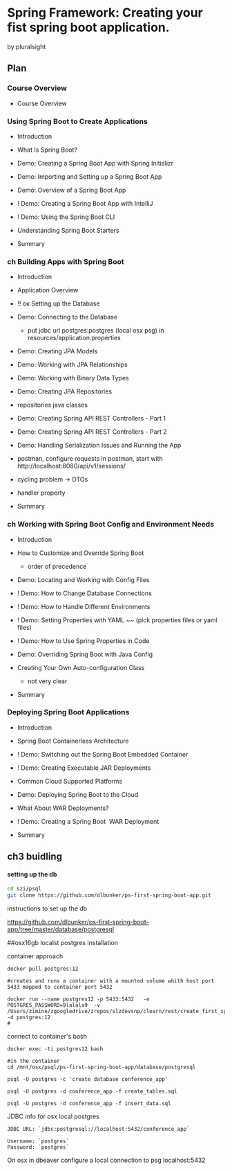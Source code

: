 # Spring Framework: Creating your fist spring boot application.

by pluralsight

## Plan

### Course Overview

* Course Overview

### Using Spring Boot to Create Applications

* Introduction

* What Is Spring Boot?

* Demo: Creating a Spring Boot App with Spring Initializr

* Demo: Importing and Setting up a Spring Boot App

* Demo: Overview of a Spring Boot App

* ! Demo: Creating a Spring Boot App with IntelliJ

* ! Demo: Using the Spring Boot CLI

* Understanding Spring Boot Starters
* Summary

### ch Building Apps with Spring Boot


* Introduction

* Application Overview

* !! ок Setting up the Database

*  Demo: Connecting to the Database
    * put jdbc url postgres:postgres (local osx psg) in resources/application.properties
* Demo: Creating JPA Models

*  Demo: Working with JPA Relationships

*  Demo: Working with Binary Data Types

*  Demo: Creating JPA Repositories
  * repositories java classes
*  Demo: Creating Spring API REST Controllers - Part 1

*  Demo: Creating Spring API REST Controllers - Part 2

*    Demo: Handling Serialization Issues and Running the App
  * postman, configure requests in postman, start with http://localhost:8080/api/v1/sessions/
  * cycling problem -> DTOs
  * handler property

* Summary

 
### ch Working with Spring Boot Config and Environment Needs

* Introduction

* How to Customize and Override Spring Boot
    * order of precedence
* Demo: Locating and Working with Config Files

* ! Demo: How to Change Database Connections

* ! Demo: How to Handle Different Environments

* ! Demo: Setting Properties with YAML ~~ (pick properties files or yaml files)

* ! Demo: How to Use Spring Properties in Code

* Demo: Overriding Spring Boot with Java Config

* Creating Your Own Auto-configuration Class
  * not very clear

* Summary


### Deploying Spring Boot Applications

* Introduction

* Spring Boot Containerless Architecture

* ! Demo: Switching out the Spring Boot Embedded Container

* ! Demo: Creating Executable JAR Deployments

* Common Cloud Supported Platforms

* Demo: Deploying Spring Boot to the Cloud

* What About WAR Deployments?

* ! Demo: Creating a Spring Boot  WAR Deployment
  
* Summary


## ch3 buidling 

#### setting up the db

```bash
cd szi/psql
git clone https://github.com/dlbunker/ps-first-spring-boot-app.git
```
instructions to set up the db 

https://github.com/dlbunker/ps-first-spring-boot-app/tree/master/database/postgresql

##osx16gb localst postgres installation

container approach
```
docker pull postgres:12

#creates and runs a container with a mounted volume whith host port 5433 mapped to container port 5432

docker run --name postgres12 -p 5433:5432   -e POSTGRES_PASSWORD=9lalala9  -v /Users/zimine/zgoogledrive/zrepos/slzdevsnp/clearn/rest/create_first_springboot_app/szi:/mnt/osx -d postgres:12
#
```
connect to container's bash

`docker exec -ti postgres12 bash `
```
#in the container
cd /mnt/osx/psql/ps-first-spring-boot-app/database/postgresql

psql -U postgres -c 'create database conference_app'

psql -U postgres -d conference_app -f create_tables.sql

psql -U postgres -d conference_app -f insert_data.sql
```

JDBC info for osx local postgres
```
JDBC URL: `jdbc:postgresql://localhost:5432/conference_app`

Username: `postgres`
Password: `postgres`
```


On osx in dbeaver configure a local connection to 
psg localhost:5432



